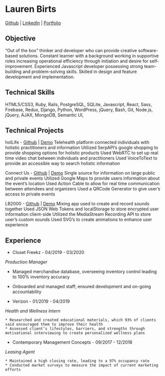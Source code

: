 # Lauren Birts

[Github](https://github.com/birts) | [LinkedIn](https://www.linkedin.com/in/lauren-birts) | [Portfolio](https://laurenbirts.dev)

## Objective 

“Out of the box” thinker and developer who can provide creative software-based solutions. Constant learner with a background working in supportive roles increasing operational efficiency through initiation and desire for self-improvement. Experienced Javascript developer possessing strong team-building and problem-solving skills. Skilled in design and feature development and implementation. 

## Technical Skills
HTML5/CSS3, Ruby, Rails, PostgreSQL, SQLite, Javascript, React, Sass, Firebase, Redux, Django, Python, WordPress, jQuery, Bash, Git, Node.js, jQuery, AJAX, MongoDB, Semantic UI, 

## Technical Projects

holLife - [Github](https://github.com/lbirts/backend_wholisticLiving)  |  [Demo](https://www.youtube.com/watch?v=k3z_knTxln4)
Telehealth platform connected individuals with holistic practitioners and information
Utilized SerpAPI’s google shopping to provide shopping options for holistic products
Used WebRTC to set up real time video chat between individuals and practitioners 
Used VoiceToText to provide an accessible way to search holistic information

Connect Us - [Github](https://github.com/estherkimyunjung/EventApp_backend/tree/master) |  [Demo](https://www.youtube.com/watch?v=ZV7kz5FBI6A)
Single source for information on large public and private events
Utilized Google Maps to provide users information about the event’s location
Used Action Cable to allow for real time communication between attendees and organizers
Used a QRCode Generator to give user’s access to private events

LB2000 - [Github](https://github.com/lbirts/LB-2000)  |  [Demo](https://lb-2000.herokuapp.com/)
Mixing app used to create and record sounds together
Used JSON Web Tokens and localStorage to store encrypted user information client-side
Utilized the MediaStream Recording API to store user’s custom sounds
Used SVG’s to create animations to enhance user experience

## Experience

* Closet Freekz  -  04/2019 - 03/2020

_Production Manager_	      

   * Managed merchandise database, overseeing inventory control leading to 100% inventory accuracy
   * Onboarded and managed staff; ensured development and on-going accountability 

* Verizon 	-  01/2019 - 04/2019

_Health and Wellness Intern_     

    * Researched and created educational materials, which 93% of clients said encouraged them to improve their health
    * Assessed client’s lifestyles, barriers, and strengths through motivational interviewing to create personalized wellness plans

* Contemporary Management Concepts 	-  09/2017 - 12/2018

_Leasing Agent_       

    * Maintained a high closing rate, leading to a 97% occupancy rate
    * Conducted market surveys to measure the impact of current marketing efforts  


